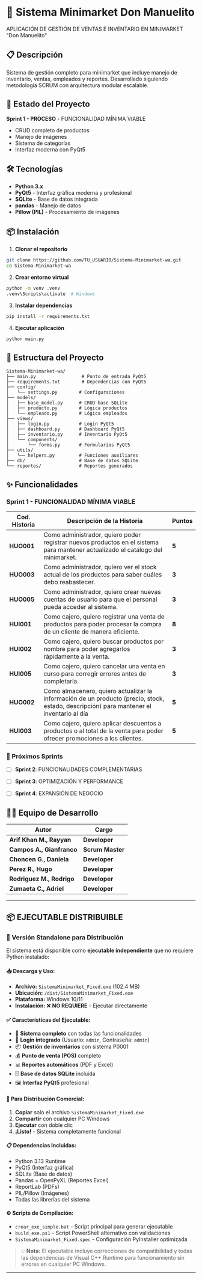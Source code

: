 # 🏪 Sistema Minimarket Don Manuelito

APLICACIÓN DE GESTIÓN DE VENTAS E INVENTARIO EN MINIMARKET "Don Manuelito"

## 📋 Descripción

Sistema de gestión completo para minimarket que incluye manejo de inventario, ventas, empleados y reportes. Desarrollado siguiendo metodología SCRUM con arquitectura modular escalable.

## 🚀 Estado del Proyecto

**Sprint 1 - PROCESO** - FUNCIONALIDAD MÍNIMA VIABLE
- CRUD completo de productos
- Manejo de imágenes
- Sistema de categorías
- Interfaz moderna con PyQt5

## 🛠️ Tecnologías

- **Python 3.x**
- **PyQt5** - Interfaz gráfica moderna y profesional
- **SQLite** - Base de datos integrada
- **pandas** - Manejo de datos
- **Pillow (PIL)** - Procesamiento de imágenes

## 📦 Instalación

1. **Clonar el repositorio**
```bash
git clone https://github.com/TU_USUARIO/Sistema-Minimarket-wa.git
cd Sistema-Minimarket-wa
```

2. **Crear entorno virtual**
```bash
python -m venv .venv
.venv\Scripts\activate  # Windows
```

3. **Instalar dependencias**
```bash
pip install -r requirements.txt
```

4. **Ejecutar aplicación**
```bash
python main.py
```

## 📁 Estructura del Proyecto

```
Sistema-Minimarket-wa/
├── main.py                 # Punto de entrada PyQt5
├── requirements.txt        # Dependencias con PyQt5
├── config/
│   └── settings.py        # Configuraciones
├── models/
│   ├── base_model.py      # CRUD base SQLite
│   ├── producto.py        # Lógica productos
│   └── empleado.py        # Lógica empleados
├── views/
│   ├── login.py           # Login PyQt5
│   ├── dashboard.py       # Dashboard PyQt5
│   ├── inventario.py      # Inventario PyQt5
│   └── components/
│       └── forms.py       # Formularios PyQt5
├── utils/
│   └── helpers.py         # Funciones auxiliares
├── db/                    # Base de datos SQLite
└── reportes/              # Reportes generados
```

## ✨ Funcionalidades

###  Sprint 1 - FUNCIONALIDAD MÍNIMA VIABLE
| Cod. Historia     | Descripción de la Historia    | Puntos    |
|-------------------|-------------------------------|-----------|
| **HUO001**        | Como administrador, quiero poder registrar nuevos productos en el sistema para mantener actualizado el catálogo del minimarket.  | **5** |
| **HUO003**        | Como administrador, quiero ver el stock actual de los productos para saber cuáles debo reabastecer.                              | **3** |
| **HUO005**        | Como administrador, quiero crear nuevas cuentas de usuario para que el personal pueda acceder al sistema.                        | **3** |
| **HUI001**        | Como cajero, quiero registrar una venta de productos para poder procesar la compra de un cliente de manera eficiente.            | **8** |
| **HUI002**        | Como cajero, quiero buscar productos por nombre para poder agregarlos rápidamente a la venta.                                    | **3** |
| **HUI005**        | Como cajero, quiero cancelar una venta en curso para corregir errores antes de completarla.                                      | **3** |  
| **HUO002**        | Como almacenero, quiero actualizar la información de un producto (precio, stock, estado, descripción) para mantener el inventario al día | **5** |
| **HUI003**        | Como cajero, quiero aplicar descuentos a productos o al total de la venta para poder ofrecer promociones a los clientes.         | **5** |  

### 🚧 Próximos Sprints
- [ ] **Sprint 2**: FUNCIONALIDADES COMPLEMENTARIAS
- [ ] **Sprint 3**: OPTIMIZACIÓN Y PERFORMANCE   
- [ ] **Sprint 4**: EXPANSIÓN DE NEGOCIO


## 👨‍💻 Equipo de Desarrollo 

| Autor             | Cargo      |
|-------------------|------------|
| **Arif Khan M., Rayyan**  | **Developer**  |
| **Campos A.,	Gianfranco**     | **Scrum Master** |
| **Choncen G., Daniela**     | **Developer** |
| **Perez R.,	Hugo**     | **Developer** |
| **Rodriguez M., Rodrigo**     | **Developer** |
| **Zumaeta C., Adriel**     | **Developer** |

---

## 📦 EJECUTABLE DISTRIBUIBLE

### 🚀 Versión Standalone para Distribución

El sistema está disponible como **ejecutable independiente** que no requiere Python instalado:

#### 📥 **Descarga y Uso:**
- **Archivo:** `SistemaMinimarket_Fixed.exe` (102.4 MB)
- **Ubicación:** `/dist/SistemaMinimarket_Fixed.exe`
- **Plataforma:** Windows 10/11
- **Instalación:** ❌ **NO REQUIERE** - Ejecutar directamente

#### ✅ **Características del Ejecutable:**
- 🏪 **Sistema completo** con todas las funcionalidades
- 🔐 **Login integrado** (Usuario: `admin`, Contraseña: `admin`)
- 📦 **Gestión de inventarios** con sistema P0001
- 💰 **Punto de venta (POS)** completo
- 📊 **Reportes automáticos** (PDF y Excel)
- 🗄️ **Base de datos SQLite** incluida
- 🖼️ **Interfaz PyQt5** profesional

#### 🎯 **Para Distribución Comercial:**
1. **Copiar** solo el archivo `SistemaMinimarket_Fixed.exe`
2. **Compartir** con cualquier PC Windows
3. **Ejecutar** con doble clic
4. **¡Listo!** - Sistema completamente funcional

#### 📋 **Dependencias Incluidas:**
- Python 3.13 Runtime
- PyQt5 (Interfaz gráfica)  
- SQLite (Base de datos)
- Pandas + OpenPyXL (Reportes Excel)
- ReportLab (PDFs)
- PIL/Pillow (Imágenes)
- Todas las librerías del sistema

#### ⚙️ **Scripts de Compilación:**
- `crear_exe_simple.bat` - Script principal para generar ejecutable
- `build_exe.ps1` - Script PowerShell alternativo con validaciones
- `SistemaMinimarket_Fixed.spec` - Configuración PyInstaller optimizada

> 💡 **Nota:** El ejecutable incluye correcciones de compatibilidad y todas las dependencias de Visual C++ Runtime para funcionamiento sin errores en cualquier PC Windows.

---
